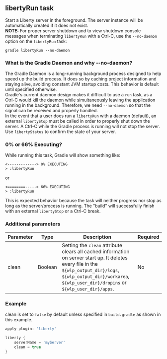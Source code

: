 ## libertyRun task  
Start a Liberty server in the foreground. The server instance will be automatically created if it does not exist.  
**NOTE:** For proper server shutdown and to view shutdown console messages when terminating `libertyRun` with a Ctrl-C, use the `--no-daemon` option on the `libertyRun` task:   
```
gradle libertyRun --no-daemon
```
  
### What is the Gradle Daemon and why --no-daemon?
The Gradle Daemon is a long-running background process designed to help speed up the build process. It does so by caching project information and staying alive, avoiding constant JVM startup costs. This behavior is default until specified otherwise.  
Gradle's current daemon design makes it difficult to use a `run` task, as a Ctrl-C would kill the daemon while simultaneously leaving the application running in the background. Therefore, we need `--no-daemon` so that the signal can be received and properly handled.  
In the event that a user does run a `libertyRun` with a daemon (default), an external `libertyStop` must be called in order to properly shut down the server. A Ctrl-C while the Gradle process is running will not stop the server. Use `libertyStatus` to confirm the state of your server.  

### 0% or 66% Executing?
While running this task, Gradle will show something like:  
```
<-------------> 0% EXECUTING
> :libertyRun
```  
or
```
<========-----> 66% EXECUTING
> :libertyRun
```
This is expected behavior because the task will neither progress nor stop as long as the server/process is running. The "build" will successfully finish with an external `libertyStop` or a Ctrl-C break.

### Additional parameters

| Parameter | Type | Description | Required |
| --------- | -----| ----------- | ---------|
| clean | Boolean | Setting the `clean` attribute clears all cached information on server start up. It deletes every file in the `${wlp_output_dir}/logs`, `${wlp_output_dir}/workarea`, `${wlp_user_dir}/dropins` or `${wlp_user_dir}/apps`. | No |

### Example  
clean is set to `false` by default unless specified in `build.gradle` as shown in this example.  

```groovy
apply plugin: 'liberty'

liberty {
    serverName = 'myServer'
    clean = true
}

```
